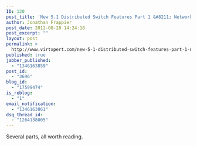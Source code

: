```yaml
---
ID: 120
post_title: 'New 5.1 Distributed Switch Features Part 1 &#8211; Network Health Check'
author: Jonathan Frappier
post_date: 2012-08-28 14:24:18
post_excerpt: ""
layout: post
permalink: >
  http://www.virtxpert.com/new-5-1-distributed-switch-features-part-1-network-health-check/
published: true
jabber_published:
  - "1346163859"
post_id:
  - "3696"
blog_id:
  - "17599474"
is_reblog:
  - "1"
email_notification:
  - "1346163861"
dsq_thread_id:
  - "1264138005"
---
```

Several parts, all worth reading.